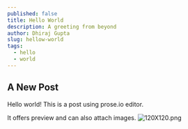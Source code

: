 ```yaml
---
published: false
title: Hello World
description: A greeting from beyond
author: Dhiraj Gupta
slug: hellow-world
tags:
  - hello
  - world
---
```

## A New Post

Hello world! This is a post using prose.io editor.

It offers preview and can also attach images.
![120X120.png]({{site.baseurl}}/static/images/120X120.png)

